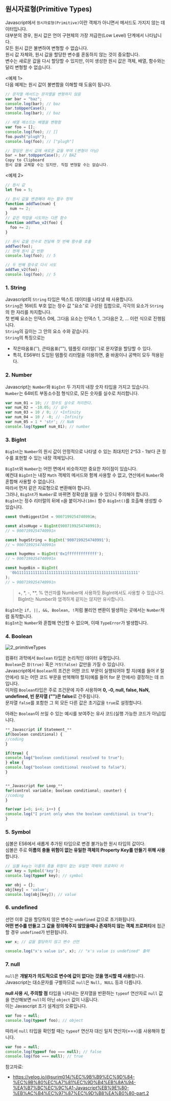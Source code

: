 ## 원시자료형(Primitive Types)

Javascript에서 `원시자료형(Primitive)`이란 객체가 아니면서 메서드도 가지지 않는 데이터입니다.  
대부분의 경우, 원시 값은 언어 구현체의 가장 저급한(Low Level) 단계에서 나타납니다.  
모든 원시 값은 불변하여 변형할 수 없습니다.  
원시 값 자체와, 원시 값을 할당한 변수를 혼동하지 않는 것이 중요합니다.  
변수는 새로운 값을 다시 할당할 수 있지만, 이미 생성한 원시 값은 객체, 배열, 함수와는 달리 변형할 수 없습니다.

<예제 1>  
다음 예제는 원시 값이 불변함을 이해할 때 도움이 됩니다.

```Javascript
// 문자열 메서드는 문자열을 변형하지 않음
var bar = "baz";
console.log(bar); // baz
bar.toUpperCase();
console.log(bar); // baz

// 배열 메소드는 배열을 변형함
var foo = [];
console.log(foo); // []
foo.push("plugh");
console.log(foo); // ["plugh"]

// 할당은 원시 값에 새로운 값을 부여 (변형이 아님)
bar = bar.toUpperCase(); // BAZ
Copy to Clipboard
원시 값을 교체할 수는 있지만, 직접 변형할 수는 없습니다.
```

<예제 2>

```Javascript
// 원시 값
let foo = 5;

// 원시 값을 변경해야 하는 함수 정의
function addTwo(num) {
  num += 2;
}
// 같은 작업을 시도하는 다른 함수
function addTwo_v2(foo) {
  foo += 2;
}

// 원시 값을 인수로 전달해 첫 번째 함수를 호출
addTwo(foo);
// 현재 원시 값 반환
console.log(foo); // 5

// 두 번째 함수로 다시 시도
addTwo_v2(foo);
console.log(foo); // 5
```

### 1. String

Javascript의 `String` 타입은 텍스트 데이터를 나타낼 때 사용합니다.  
`String`은 16비트 부호 없는 정수 값 "요소"로 구성된 집합으로, 각각의 요소가 `String`의 한 자리를 차지합니다.  
첫 번째 요소는 인덱스 0에, 그다음 요소는 인덱스 1, 그다음은 2, ... 이런 식으로 진행됩니다.  
`String`의 길이는 그 안의 요소 수와 같습니다.  
`String`의 특징으로는

- 작은따옴표(''), 큰따옴표(""), 템플릿 리터럴(``)로 문자열을 할당할 수 있다.
- 특히, ES6부터 도입된 템플릿 리터럴을 이용하면, 줄 바꿈이나 공백이 모두 적용된다.

### 2. Number

Javascript는 `Number`와 `BigInt` 두 가지의 내장 숫자 타입을 가지고 있습니다.  
`Number`는 64비트 부동소수점 형식으로, 모든 숫자를 실수로 처리합니다.

```Javascript
var num_01 = 10; // 정수도 실수로 처리한다.
var num_02 = -10.05; // 실수
var num_03 = 10 / 0; // +Infinity
var num_04 = 10 / -0; // -Infinity
var num_05 = 1 * 'str'; // NaN
console.log(typeof num_01); // number
```

### 3. BigInt

`BigInt`는 `Number`의 원시 값이 안정적으로 나타낼 수 있는 최대치인 2^53 - 1보다 큰 정수를 표현할 수 있는 내장 객체입니다.

`BigInt`와 `Number`는 어떤 면에서 비슷하지만 중요한 차이점이 있습니다.  
예컨대 `BigInt`는 내장 `Math` 객체의 메서드와 함께 사용할 수 없고, 연산에서 `Number`와 혼합해 사용할 수 없습니다.  
따라서 먼저 같은 자료형으로 변환해야 합니다.  
그러나, `BigInt`가 `Number`로 바뀌면 정확성을 잃을 수 있으니 주의해야 합니다.  
`BigInt`는 정수 리터럴의 뒤에 `n`을 붙이거나`(10n)` 함수 `BigInt()`를 호출해 생성할 수 있습니다.

```Javascript
const theBiggestInt = 9007199254740991n;

const alsoHuge = BigInt(9007199254740991);
// ↪ 9007199254740991n

const hugeString = BigInt('9007199254740991');
// ↪ 9007199254740991n

const hugeHex = BigInt('0x1fffffffffffff');
// ↪ 9007199254740991n

const hugeBin = BigInt(
  '0b11111111111111111111111111111111111111111111111111111'
);
// ↪ 9007199254740991n
```

> +, \*, -, \*\*, % 연산자를 Number에 사용하듯 BigInt에서도 사용할 수 있습니다. BigInt는 Number와 엄격하게 같지는 않지만 유사합니다.

`BigInt`는 `if, ||, &&, Boolean, !`처럼 불리언 변환이 발생하는 곳에서는 `Number`처럼 동작합니다.  
`BigInt`는 `Number`와 혼합해 연산할 수 없으며, 이때 `TypeError`가 발생합니다.

### 4. Boolean

![2_primitiveTypes](./images/2_primitiveTypes.png)

컴퓨터 과학에서 `Boolean` 타입은 논리적인 데이터 유형입니다.  
`Boolean`은 `참(true)` 혹은 `거짓(false)` 값만을 가질 수 있습니다.  
Javascript에서 `Boolean`의 조건은 어떤 코드 부문이 실행되어야 할 지(예를 들어 if 절 안에서) 또는 어떤 코드 부문을 반복해야 할지(예를 들어 for 문 안에서) 결정하는 데 쓰입니다.  
이처럼 `Boolean`타입은 주로 조건문에 자주 사용하며 **0, -0, null, false, NaN, undefined, 빈 문자열 ("")은 false**로 간주됩니다.  
문자열 `false`를 포함한 그 외 모든 다른 값은 초기값을 `true`로 설정합니다.

아래는 `Boolean`이 쓰일 수 있는 예시를 보여주는 유사 코드(실행 가능한 코드가 아님)입니다.

```Javascript
**_Javascript if Statement_**
if(boolean conditional) {
//coding
}

if(true) {
console.log("boolean conditional resolved to true");
} else {
console.log("boolean conditional resolved to false");
}


**_Javascript for Loop_**
for(control variable; boolean conditional; counter) {
//coding
}

for(var i=0; i<4; i++) {
console.log("I print only when the boolean conditional is true");
}
```

### 5. Symbol

심볼은 ES6에서 새롭게 추가된 타입으로 변경 불가능한 원시 타입의 값이다.  
심볼은 주로 **이름의 충돌 위험이 없는 유일한 객체의 Property Key를 만들기 위해 사용**합니다.

```Javascript
// 심볼 key는 이름의 충돌 위험이 없는 유일한 객체의 프로퍼티 키
var key = Symbol('key');
console.log(typeof key); // symbol

var obj = {};
obj[key] = 'value';
console.log(obj[key]); // value
```

### 6. undefined

선언 이후 값을 할당하지 않은 변수는 `undefined` 값으로 초기화됩니다.  
**어떤 변수를 만들고 그 값을 정의해주지 않았을때나 존재하지 않는 객체 프로퍼티**에 접근할 경우 `undefined`가 반환됩니다.

```Javascript
var x; // 값을 할당하지 않고 변수 선언

console.log("x's value is", x); // "x's value is undefined" 출력
```

### 7. null

`null`은 **개발자가 의도적으로 변수에 값이 없다는 것을 명시할 때 사용**합니다.  
Javascript는 대소문자를 구별하므로 `null`은 `Null, NULL` 등과 다릅니다.

**null 사용 시, 주의할 점**
타입을 나타내는 문자열을 반환하는 `typeof` 연산자로 `null` 값을 연산해보면 `null`이 아닌 `object` 값이 나옵니다.  
이는 Javascript 초기 설계상의 오류입니다.

```Javascript
var foo = null;
console.log(typeof foo); // object
```

따라서 `null` 타입을 확인할 때는 `typeof` 연산자 대신 일치 연산자(===)를 사용해야 합니다.

```Javascript
var foo = null;
console.log(typeof foo === null); // false
console.log(foo === null); // true
```

참고자료:

- https://velog.io/@surim014/%EC%9B%B9%EC%9D%84-%EC%9B%80%EC%A7%81%EC%9D%B4%EB%8A%94-%EA%B7%BC%EC%9C%A1-Javascript%EB%9E%80-%EB%AC%B4%EC%97%87%EC%9D%B8%EA%B0%80-part.2
